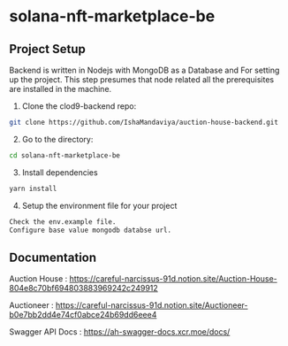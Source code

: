 # solana-nft-marketplace-be

## Project Setup
Backend is written in Nodejs with MongoDB as a Database and For setting up the project.
This step presumes that node related all the prerequisites are installed in the machine.

1. Clone the clod9-backend repo:
```bash
git clone https://github.com/IshaMandaviya/auction-house-backend.git
```
  
2. Go to the directory:
```bash
cd solana-nft-marketplace-be
 ```  
3. Install dependencies
```bash
yarn install
```
   
4. Setup the environment file for your project
```bash
Check the env.example file.
Configure base value mongodb databse url.
```
## Documentation
Auction House : https://careful-narcissus-91d.notion.site/Auction-House-804e8c70bf694803883969242c249912

Auctioneer : https://careful-narcissus-91d.notion.site/Auctioneer-b0e7bb2dd4e74cf0abce24b69dd6eee4

Swagger API Docs : https://ah-swagger-docs.xcr.moe/docs/

     
